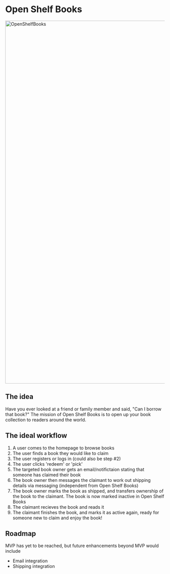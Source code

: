 # Open Shelf Books

<img width="1147" alt="OpenShelfBooks" src="https://user-images.githubusercontent.com/38231097/193627106-712b4119-4b69-4c81-aec0-817cbc529ac1.png">

## The idea
Have you ever looked at a friend or family member and said, "Can I borrow that book?" The mission of Open Shelf Books is to open up your book collection to readers around the world.  

## The ideal workflow
1. A user comes to the homepage to browse books
2. The user finds a book they would like to claim
3. The user registers or logs in (could also be step #2)
4. The user clicks 'redeem' or 'pick'
5. The targeted book owner gets an email/notifictaion stating that someone has claimed their book
6. The book owner then messages the claimant to work out shipping details via messaging (independent from Open Shelf Books)
7. The book owner marks the book as shipped, and transfers ownership of the book to the claimant.  The book is now marked inactive in Open Shelf Books
8. The claimant recieves the book and reads it
9. The claimant finishes the book, and marks it as active again, ready for someone new to claim and enjoy the book!

## Roadmap
MVP has yet to be reached, but future enhancements beyond MVP would include
- Email integration
- Shipping integration
